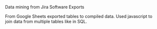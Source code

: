 Data mining from Jira Software Exports

From Google Sheets exported tables to compiled data.
Used javascript to join data from multiple tables like in SQL.
